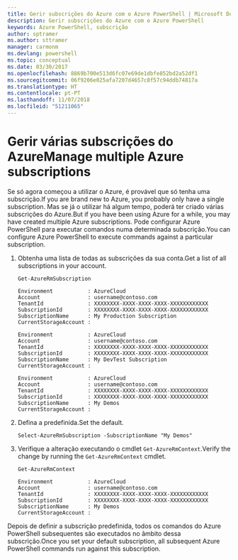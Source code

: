 ```yaml
---
title: Gerir subscrições do Azure com o Azure PowerShell | Microsoft Docs
description: Gerir subscrições do Azure com o Azure PowerShell
keywords: Azure PowerShell, subscrição
author: sptramer
ms.author: sttramer
manager: carmonm
ms.devlang: powershell
ms.topic: conceptual
ms.date: 03/30/2017
ms.openlocfilehash: 8869b700e513d6fc07e69de1dbfe852bd2a52df1
ms.sourcegitcommit: 06f9206e025afa7207d4657c8f57c94ddb74817a
ms.translationtype: HT
ms.contentlocale: pt-PT
ms.lasthandoff: 11/07/2018
ms.locfileid: "51211065"
---
```

# <a name="manage-multiple-azure-subscriptions"></a><span data-ttu-id="afa33-104">Gerir várias subscrições do Azure</span><span class="sxs-lookup"><span data-stu-id="afa33-104">Manage multiple Azure subscriptions</span></span>

<span data-ttu-id="afa33-105">Se só agora começou a utilizar o Azure, é provável que só tenha uma subscrição.</span><span class="sxs-lookup"><span data-stu-id="afa33-105">If you are brand new to Azure, you probably only have a single subscription.</span></span> <span data-ttu-id="afa33-106">Mas se já o utilizar há algum tempo, poderá ter criado várias subscrições do Azure.</span><span class="sxs-lookup"><span data-stu-id="afa33-106">But if you have been using Azure for a while, you may have created multiple Azure subscriptions.</span></span> <span data-ttu-id="afa33-107">Pode configurar Azure PowerShell para executar comandos numa determinada subscrição.</span><span class="sxs-lookup"><span data-stu-id="afa33-107">You can configure Azure PowerShell to execute commands against a particular subscription.</span></span>

1. <span data-ttu-id="afa33-108">Obtenha uma lista de todas as subscrições da sua conta.</span><span class="sxs-lookup"><span data-stu-id="afa33-108">Get a list of all subscriptions in your account.</span></span>

    ```powershell-interactive
    Get-AzureRmSubscription
    ```

    ```output
    Environment           : AzureCloud
    Account               : username@contoso.com
    TenantId              : XXXXXXXX-XXXX-XXXX-XXXX-XXXXXXXXXXXX
    SubscriptionId        : XXXXXXXX-XXXX-XXXX-XXXX-XXXXXXXXXXXX
    SubscriptionName      : My Production Subscription
    CurrentStorageAccount :

    Environment           : AzureCloud
    Account               : username@contoso.com
    TenantId              : XXXXXXXX-XXXX-XXXX-XXXX-XXXXXXXXXXXX
    SubscriptionId        : XXXXXXXX-XXXX-XXXX-XXXX-XXXXXXXXXXXX
    SubscriptionName      : My DevTest Subscription
    CurrentStorageAccount :

    Environment           : AzureCloud
    Account               : username@contoso.com
    TenantId              : XXXXXXXX-XXXX-XXXX-XXXX-XXXXXXXXXXXX
    SubscriptionId        : XXXXXXXX-XXXX-XXXX-XXXX-XXXXXXXXXXXX
    SubscriptionName      : My Demos
    CurrentStorageAccount :
    ```

2. <span data-ttu-id="afa33-109">Defina a predefinida.</span><span class="sxs-lookup"><span data-stu-id="afa33-109">Set the default.</span></span>

    ```powershell-interactive
    Select-AzureRmSubscription -SubscriptionName "My Demos"
    ```

3. <span data-ttu-id="afa33-110">Verifique a alteração executando o cmdlet `Get-AzureRmContext`.</span><span class="sxs-lookup"><span data-stu-id="afa33-110">Verify the change by running the `Get-AzureRmContext` cmdlet.</span></span>

    ```powershell-interactive
    Get-AzureRmContext
    ```

    ```output
    Environment           : AzureCloud
    Account               : username@contoso.com
    TenantId              : XXXXXXXX-XXXX-XXXX-XXXX-XXXXXXXXXXXX
    SubscriptionId        : XXXXXXXX-XXXX-XXXX-XXXX-XXXXXXXXXXXX
    SubscriptionName      : My Demos
    CurrentStorageAccount :
    ```

<span data-ttu-id="afa33-111">Depois de definir a subscrição predefinida, todos os comandos do Azure PowerShell subsequentes são executados no âmbito dessa subscrição.</span><span class="sxs-lookup"><span data-stu-id="afa33-111">Once you set your default subscription, all subsequent Azure PowerShell commands run against this subscription.</span></span>
